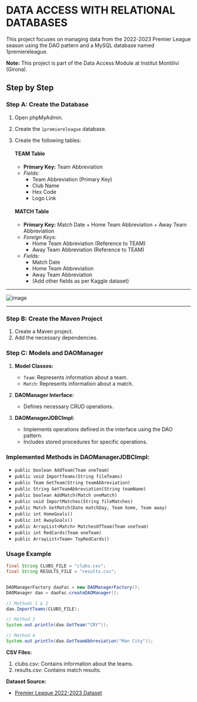 # DATA ACCESS WITH RELATIONAL DATABASES

This project focuses on managing data from the 2022-2023 Premier League season using the DAO pattern and a MySQL database named 1premiereleague.

**Note:**
This project is part of the Data Access Module at Institut Montilivi (Girona).

## Step by Step

### Step A: Create the Database

1. Open phpMyAdmin.
2. Create the `1premiereleague` database.
3. Create the following tables:

   #### TEAM Table
   - **Primary Key:** Team Abbreviation
   - *Fields:*
     - Team Abbreviation (Primary Key)
     - Club Name
     - Hex Code
     - Logo Link

   #### MATCH Table
   - **Primary Key:** Match Date + Home Team Abbreviation + Away Team Abbreviation
   - *Foreign Keys:*
     - Home Team Abbreviation (Reference to TEAM)
     - Away Team Abbreviation (Reference to TEAM)
   - *Fields:*
     - Match Date
     - Home Team Abbreviation
     - Away Team Abbreviation
     - (Add other fields as per Kaggle dataset)

---------------

![image](https://github.com/0LE6/DAM2_M06_UF2_A2_Premiere_League/assets/135649528/c6710bca-4011-41c1-9a44-85e62d25ccf8)

---------------

### Step B: Create the Maven Project

1. Create a Maven project.
2. Add the necessary dependencies.

### Step C: Models and DAOManager

1. **Model Classes:**
   - `Team`: Represents information about a team.
   - `Match`: Represents information about a match.

2. **DAOManager Interface:**
   - Defines necessary CRUD operations.

3. **DAOManagerJDBCImpl:**
   - Implements operations defined in the interface using the DAO pattern.
   - Includes stored procedures for specific operations.

### Implemented Methods in DAOManagerJDBCImpl:

- `public boolean AddTeam(Team oneTeam)`
- `public void ImportTeams(String fileTeams)`
- `public Team GetTeam(String teamAbbreviation)`
- `public String GetTeamAbbreviation(String teamName)`
- `public boolean AddMatch(Match oneMatch)`
- `public void ImportMatches(String fileMatches)`
- `public Match GetMatch(Date matchDay, Team home, Team away)`
- `public int HomeGoals()`
- `public int AwayGoals()`
- `public ArrayList<Match> MatchesOfTeam(Team oneTeam)`
- `public int RedCards(Team oneTeam)`
- `public ArrayList<Team> TopRedCards()`

### Usage Example

```java
final String CLUBS_FILE = "clubs.csv";
final String RESULTS_FILE = "results.csv";


DAOManagerFactory daoFac = new DAOManagerFactory();
DAOManager dao = daoFac.createDAOManager();

// Methods 1 & 2
dao.ImportTeams(CLUBS_FILE);

// Method 3
System.out.println(dao.GetTeam("CRY"));

// Method 4
System.out.println(dao.GetTeamAbbreviation("Man City"));
```
**CSV Files:**
1. clubs.csv: Contains information about the teams.
2. results.csv: Contains match results.

**Dataset Source:**
- [Premier League 2022-2023 Dataset](https://www.kaggle.com/datasets/evangower/premier-league-2022-2023)
